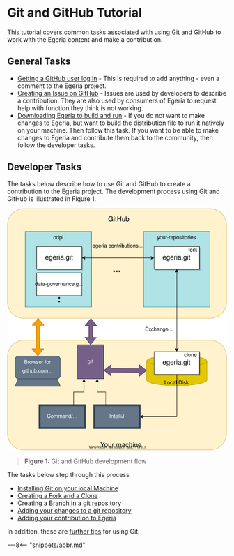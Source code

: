 <!-- SPDX-License-Identifier: CC-BY-4.0 -->
<!-- Copyright Contributors to the ODPi Egeria project 2020. -->

# Git and GitHub Tutorial

This tutorial covers common tasks associated with using Git and GitHub to
work with the Egeria content and make a contribution.

## General Tasks

* [Getting a GitHub user log in](/egeria-docs/education/tutorials/git-and-git-hub-tutorial/task-getting-git-hub-id) - This is required to add anything - even a comment
  to the Egeria project.
* [Creating an Issue on GitHub](/egeria-docs/education/tutorials/git-and-git-hub-tutorial/task-creating-an-issue-on-git-hub) - Issues are used by developers to describe
  a contribution.  They are also used by consumers of Egeria to request help with function they think is not working.
* [Downloading Egeria to build and run](/egeria-docs/education/tutorials/building-egeria-tutorial/task-downloading-egeria-source) - If
  you do not want to make changes to Egeria, but want to build the distribution file to run it natively
  on your machine.  Then follow this task.  If you want to be able to make changes to Egeria and contribute
  them back to the community, then follow the developer tasks.

## Developer Tasks

The tasks below describe how to use Git and GitHub to create a contribution to the Egeria project.
The development process using Git and GitHub is illustrated in Figure 1.

![Figure 1](git-github-flow.svg)
> **Figure 1:** Git and GitHub development flow

The tasks below step through this process

* [Installing Git on your local Machine](/egeria-docs/education/tutorials/git-and-git-hub-tutorial/task-installing-git)
* [Creating a Fork and a Clone](/egeria-docs/education/tutorials/git-and-git-hub-tutorial/task-creating-a-fork-and-clone)
* [Creating a Branch in a git repository](/egeria-docs/education/tutorials/git-and-git-hub-tutorial/task-creating-git-branches)
* [Adding your changes to a git repository](/egeria-docs/education/tutorials/git-and-git-hub-tutorial/task-adding-changes-to-git)
* [Adding your contribution to Egeria](/egeria-docs/education/tutorials/git-and-git-hub-tutorial/task-git-pull-push-pr)

In addition, these are [further tips](/egeria-docs/education/tutorials/git-and-git-hub-tutorial/further-git-tips) for using Git.

---8<-- "snippets/abbr.md"
